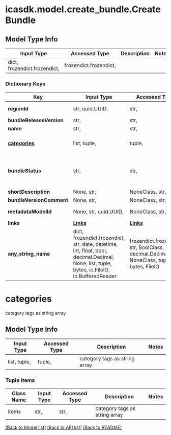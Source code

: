 # icasdk.model.create_bundle.CreateBundle

## Model Type Info
Input Type | Accessed Type | Description | Notes
------------ | ------------- | ------------- | -------------
dict, frozendict.frozendict,  | frozendict.frozendict,  |  | 

### Dictionary Keys
Key | Input Type | Accessed Type | Description | Notes
------------ | ------------- | ------------- | ------------- | -------------
**regionId** | str, uuid.UUID,  | str,  |  | value must be a uuid
**bundleReleaseVersion** | str,  | str,  |  | 
**name** | str,  | str,  |  | 
**[categories](#categories)** | list, tuple,  | tuple,  | category tags as string array | 
**bundleStatus** | str,  | str,  |  | must be one of ["DRAFT", "RELEASED", "DEPRECATED", ] 
**shortDescription** | None, str,  | NoneClass, str,  |  | [optional] 
**bundleVersionComment** | None, str,  | NoneClass, str,  |  | [optional] 
**metadataModelId** | None, str, uuid.UUID,  | NoneClass, str,  |  | [optional] value must be a uuid
**links** | [**Links**](Links.md) | [**Links**](Links.md) |  | [optional] 
**any_string_name** | dict, frozendict.frozendict, str, date, datetime, int, float, bool, decimal.Decimal, None, list, tuple, bytes, io.FileIO, io.BufferedReader | frozendict.frozendict, str, BoolClass, decimal.Decimal, NoneClass, tuple, bytes, FileIO | any string name can be used but the value must be the correct type | [optional]

# categories

category tags as string array

## Model Type Info
Input Type | Accessed Type | Description | Notes
------------ | ------------- | ------------- | -------------
list, tuple,  | tuple,  | category tags as string array | 

### Tuple Items
Class Name | Input Type | Accessed Type | Description | Notes
------------- | ------------- | ------------- | ------------- | -------------
items | str,  | str,  | category tags as string array | 

[[Back to Model list]](../../README.md#documentation-for-models) [[Back to API list]](../../README.md#documentation-for-api-endpoints) [[Back to README]](../../README.md)

